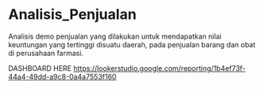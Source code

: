 # Analisis_Penjualan
Analisis demo penjualan yang dilakukan untuk mendapatkan nilai keuntungan yang tertinggi disuatu daerah, pada penjualan barang dan obat di perusahaan farmasi.

DASHBOARD HERE
https://lookerstudio.google.com/reporting/1b4ef73f-44a4-49dd-a9c8-0a4a7553f160
